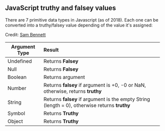 ## JavaScript truthy and falsey values

There are 7 primitive data types in Javascript (as of 2018).
Each one can be converted into a truthy/falsey value depending
of the value it's assigned:

Credit: [Sam Bennett](https://www.youtube.com/watch?v=6hESXoxDtgo)

| Argument Type  | Result           |
| -------------- |:-----------------
| Undefined      | Returns **Falsey**
| Null      	    | Returns **Falsey**
| Boolean      	 | Returns argument
| Number      	 | Returns **falsey** if argument is +0, -0 or NaN, otherwise, returns **truthy**
| String      	 | Returns **falsey** if argument is the empty String (length = 0), otherwise returns **truthy**
| Symbol      	 | Returns **Truthy**
| Object      	 | Returns **Truthy**